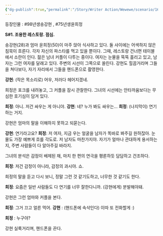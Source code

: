 ```yaml
---
{"dg-publish":true,"permalink":"/Story/Writer Action/Wewewe/scenario/16. 밥 먹다 싸우고 우는 커플 봤어요/"}
---
```


등장인물 : #98년생송강현 , #75년생윤희정

**S#1. 조용한 레스토랑. 점심.**

송강현(28)과 엄마 윤희정(50)이 마주 앉아 식사하고 있다. 둘 사이에는 어색하지 않은 침묵이 흐른다. 각자 자신의 파스타를 먹고 있을 뿐이다.
그때, 레스토랑 건너편 테이블에서 소란이 인다. 젊은 남녀 커플이 다투는 중이다. 여자는 눈물을 뚝뚝 흘리고 있고, 남자는 그런 여자를 달래고 있다. 주변의 시선이 그쪽으로 쏠린다.
강현도 힐끔거리며 그들을 쳐다보다, 자기 자리에서 그들을 핸드폰으로 촬영한다.

**강현**: (작은 목소리로) 어우, 저러다 헤어지겠네.

희정은 포크를 내려놓고, 그 커플을 잠시 관찰한다. 그녀의 시선에는 안타까움보다는 무심한 호기심이 담겨 있다.

**희정**: 아니. 저건 싸우는 게 아니야.
**강현**: 네? 누가 봐도 싸우는...
**희정**: (나지막이) 연기하는 거지.

강현은 엄마의 말을 이해하지 못하고 되묻는다.

**강현**: 연기라고요?
**희정**: 저 여자, 지금 우는 얼굴을 남자가 똑바로 봐주길 원하잖아. 눈물도 가장 예쁘게 흐를 각도로. 저 남자도 마찬가지야. 자기가 얼마나 관대하게 용서하는지, 주변 사람들이 다 알아주길 바라지.

그녀의 분석은 감정이 배제된 채, 마치 한 편의 연극을 평론하듯 담담하고 건조하다.

**희정**: 저건 감정이 아니라, 감정의 과시야. 쇼.

희정의 말을 듣고 다시 보니, 정말 그런 것 같기도하고, 너무한 것 같기도 한다.

**희정**: 요즘은 일반 사람들도 다 연기를 너무 잘한다니까.
(강현에게) 분발해야돼.

강현은 그런 엄마와 커플을 본다.

**희정**: 그거 끄고 얼른 먹어.
**강현** : (핸드폰에 속삭인다) 이따 또 전화할게 :)

**희정** : 누구야? 

강현 실룩거리며, 핸드폰을 끈다.

